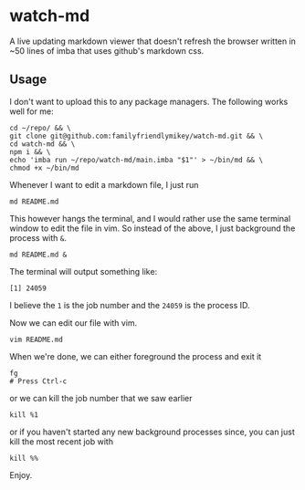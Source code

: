 # watch-md

A live updating markdown viewer that doesn't refresh the browser
written in ~50 lines of imba that uses github's markdown css.

## Usage
I don't want to upload this to any package managers.
The following works well for me:

```
cd ~/repo/ && \
git clone git@github.com:familyfriendlymikey/watch-md.git && \
cd watch-md && \
npm i && \
echo 'imba run ~/repo/watch-md/main.imba "$1"' > ~/bin/md && \
chmod +x ~/bin/md
```

Whenever I want to edit a markdown file, I just run

```
md README.md
```

This however hangs the terminal,
and I would rather use the same terminal window to edit the file in vim.
So instead of the above, I just background the process with `&`.

```
md README.md &
```

The terminal will output something like:

```
[1] 24059
```
I believe the `1` is the job number and the `24059` is the process ID.

Now we can edit our file with vim.

```
vim README.md
```

When we're done, we can either foreground the process and exit it

```
fg
# Press Ctrl-c
```

or we can kill the job number that we saw earlier

```
kill %1
```

or if you haven't started any new background processes since,
you can just kill the most recent job with

```
kill %%
```

Enjoy.

